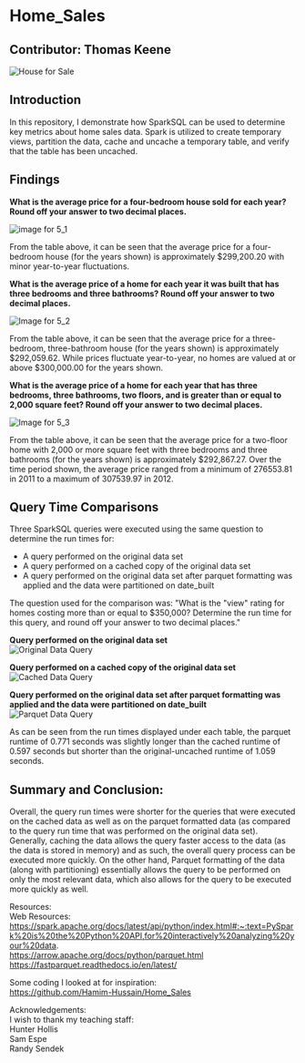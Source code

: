 # Home_Sales

Contributor: Thomas Keene
---

![House for Sale](https://github.com/keenet1/Home_Sales/assets/137319054/e2693f96-6b79-4eb5-a8b3-539c74d47515)

## Introduction   
In this repository, I demonstrate how SparkSQL can be used to determine key metrics about home sales data. Spark is utilized to create temporary views, partition the data, cache and uncache a temporary table, and verify that the table has been uncached.   
  
## Findings   
**What is the average price for a four-bedroom house sold for each year? Round off your answer to two decimal places.**

![image for 5_1](https://github.com/keenet1/Home_Sales/assets/137319054/ae24e9c9-6e4d-4dcf-8417-1cb2d2b890d3)

From the table above, it can be seen that the average price for a four-bedroom house (for the years shown) is approximately $299,200.20 with minor year-to-year fluctuations.

**What is the average price of a home for each year it was built that has three bedrooms and three bathrooms? Round off your answer to two decimal places.**

![Image for 5_2](https://github.com/keenet1/Home_Sales/assets/137319054/ab613106-a521-4f7b-af65-9c4fb05fdd51)

From the table above, it can be seen that the average price for a three-bedroom, three-bathroom house (for the years shown) is approximately $292,059.62. While prices fluctuate year-to-year, no homes are valued at or above $300,000.00 for the years shown.

**What is the average price of a home for each year that has three bedrooms, three bathrooms, two floors, and is greater than or equal to 2,000 square feet? Round off your answer to two decimal places.**

![Image for 5_3](https://github.com/keenet1/Home_Sales/assets/137319054/7c498e1e-3b02-4fee-8077-c5e00baea7b7)

From the table above, it can be seen that the average price for a two-floor home with 2,000 or more square feet with three bedrooms and three bathrooms (for the years shown) is approximately $292,867.27. Over the time period shown, the average price ranged from a minimum of 276553.81 in 2011 to a maximum of 307539.97 in 2012.   

## Query Time Comparisons
Three SparkSQL queries were executed using the same question to determine the run times for:
- A query performed on the original data set
- A query performed on a cached copy of the original data set
- A query performed on the original data set after parquet formatting was applied and the data were partitioned on date_built

The question used for the comparison was: "What is the "view" rating for homes costing more than or equal to $350,000? Determine the run time for this query, and round off your answer to two decimal places."   

**Query performed on the original data set**   
![Original Data Query](https://github.com/keenet1/Home_Sales/assets/137319054/35d96116-acc7-41cb-a1b3-306215388f93)   

**Query performed on a cached copy of the original data set**   
![Cached Data Query](https://github.com/keenet1/Home_Sales/assets/137319054/2e405655-ced5-4d26-b910-0c3b47461eb8)   

**Query performed on the original data set after parquet formatting was applied and the data were partitioned on date_built**   
![Parquet Data Query](https://github.com/keenet1/Home_Sales/assets/137319054/8d90ec53-e982-4214-88e7-c84b9a9fd90d)   

As can be seen from the run times displayed under each table, the parquet runtime of 0.771 seconds was slightly longer than the cached runtime of 0.597 seconds but shorter than the original-uncached runtime of 1.059 seconds.

## Summary and Conclusion:
Overall, the query run times were shorter for the queries that were executed on the cached data as well as on the parquet formatted data (as compared to the query run time that was performed on the original data set). Generally, caching the data allows the query faster access to the data (as the data is stored in memory) and as such, the overall query process can be executed more quickly. On the other hand, Parquet formatting of the data (along with partitioning) essentially allows the query to be performed on only the most relevant data, which also allows for the query to be executed more quickly as well.

Resources:  
Web Resources:
https://spark.apache.org/docs/latest/api/python/index.html#:~:text=PySpark%20is%20the%20Python%20API,for%20interactively%20analyzing%20your%20data.   
https://arrow.apache.org/docs/python/parquet.html   
https://fastparquet.readthedocs.io/en/latest/   

Some coding I looked at for inspiration:  
https://github.com/Hamim-Hussain/Home_Sales   

Acknowledgements:  
I wish to thank my teaching staff:  
Hunter Hollis  
Sam Espe  
Randy Sendek

